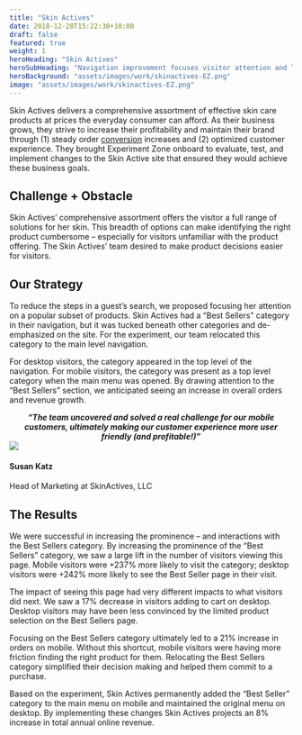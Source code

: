 ```yaml
---
title: "Skin Actives"
date: 2018-12-20T15:22:30+10:00
draft: false
featured: true
weight: 1
heroHeading: "Skin Actives"
heroSubHeading: "Navigation improvement focuses visitor attention and lifts mobile order conversion"
heroBackground: "assets/images/work/skinactives-EZ.png"
image: "assets/images/work/skinactives-EZ.png"
---
```


Skin Actives delivers a comprehensive assortment of effective skin care products at prices the everyday consumer can afford. As their business grows, they strive to increase their profitability and maintain their brand through (1) steady order <a class="glossary-word" href="https://experimentzone.com/support/glossary/#Conversion">conversion</a> increases and (2) optimized customer experience. They brought Experiment Zone onboard to evaluate, test, and implement changes to the Skin Active site that ensured they would achieve these business goals.

## Challenge + Obstacle

Skin Actives’ comprehensive assortment offers the visitor a full range of solutions for her skin. This breadth of options can make identifying the right product cumbersome – especially for visitors unfamiliar with the product offering. The Skin Actives’ team desired to make product decisions easier for visitors.

## Our Strategy

To reduce the steps in a guest’s search, we proposed focusing her attention on a popular subset of products. Skin Actives had a “Best Sellers” category in their navigation, but it was tucked beneath other categories and de-emphasized on the site. For the experiment, our team relocated this category to the main level navigation.

For desktop visitors, the category appeared in the top level of the navigation. For mobile visitors, the category was present as a top level category when the main menu was opened. By drawing attention to the “Best Sellers” section, we anticipated seeing an increase in overall orders and revenue growth.

<div align="center"><b><i>“The team uncovered and solved a real challenge for our mobile customers, ultimately making our customer experience more user friendly (and profitable!)”</i></b>
</div>
<div class="container">
    <div class="row justify-content-center align-items-center">
        <div class="col-12 col-md-2">
            <img class="img-fluid rounded-circle mt-2 mb-2" src="{{ site.params.homepage.splash_two_image | relative_url }}" />
        </div> 
        <div class="col-12 col-md-6">
            <h4>Susan Katz</h4>
            <p>Head of Marketing at SkinActives, LLC</p>
        </div>
    </div>
</div>

## The Results

We were successful in increasing the prominence – and interactions with the Best Sellers category. By increasing the prominence of the “Best Sellers” category, we saw a large lift in the number of visitors viewing this page. Mobile visitors were +237% more likely to visit the category; desktop visitors were +242% more likely to see the Best Seller page in their visit.

The impact of seeing this page had very different impacts to what visitors did next. We saw a 17% decrease in visitors adding to cart on desktop. Desktop visitors may have been less convinced by the limited product selection on the Best Sellers page.

Focusing on the Best Sellers category ultimately led to a 21% increase in orders on mobile. Without this shortcut, mobile visitors were having more friction finding the right product for them. Relocating the Best Sellers category simplified their decision making and helped them commit to a purchase.

Based on the experiment, Skin Actives permanently added the “Best Seller” category to the main menu on mobile and maintained the original menu on desktop. By implementing these changes Skin Actives projects an 8% increase in total annual online revenue.
